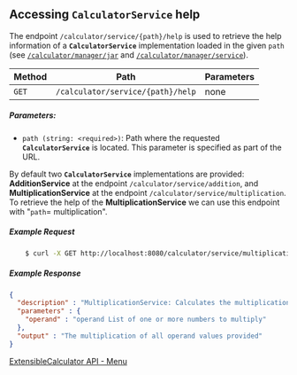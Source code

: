 ## Accessing **`CalculatorService`** help

The endpoint  `/calculator/service/{path}/help` is used to retrieve the help information of 
a **`CalculatorService`** implementation loaded in the given `path` (see [`/calculator/manager/jar`](./calculator_manager_jar.md) and 
[`/calculator/manager/service`](./calculator_manager_service.md)). 

| Method | Path                               | Parameters  |
| ------ | ---------------------------------- | ----------- |
| `GET`  | `/calculator/service/{path}/help`  | none        |

##### Parameters:
- `path (string: <required>)`: Path where the requested **`CalculatorService`** is located. This 
parameter is specified as part of the URL.

By default two **`CalculatorService`** implementations are provided: **AdditionService** at
the endpoint `/calculator/service/addition`, and **MultiplicationService** at the endpoint
`/calculator/service/multiplication`. To retrieve the help of the **MultiplicationService**
we can use this endpoint with "`path`= multiplication".

##### Example Request
```bash
    $ curl -X GET http://localhost:8080/calculator/service/multiplication/help
```

##### Example Response

```json
{
  "description" : "MultiplicationService: Calculates the multiplication of 'n' numbers",
  "parameters" : {
    "operand" : "operand List of one or more numbers to multiply"
  },
  "output" : "The multiplication of all operand values provided"
}
```


[ExtensibleCalculator API - Menu](./API_menu.md)